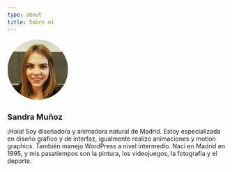 ```yaml
---
type: about
title: Sobre mí
---
```

<div style="align: center; margin-bottom:4%;">
<img src="/images/yo.png" alt="Sandra" >
</div>

<h1 style="font-weight: semi-bold; font-size: 18px">
Sandra Muñoz
</h1>

¡Hola! Soy diseñadora y animadora natural de Madrid. Estoy especializada en diseño gráfico y de interfaz, igualmente realizo animaciones y motion graphics. También manejo WordPress a nivel intermedio. Nací en Madrid en 1995, y mis pasatiempos son la pintura, los videojuegos, la fotografía y el deporte.
